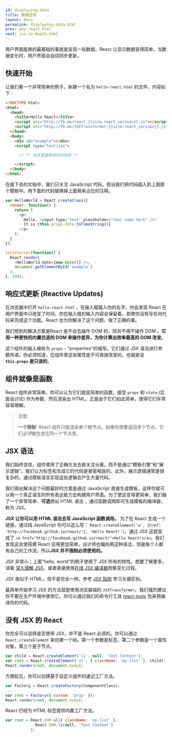 ```yaml
---
id: displaying-data
title: 数据呈现
layout: docs
permalink: displaying-data.html
prev: why-react.html
next: jsx-in-depth.html
---
```


用户界面能做的最基础的事就是呈现一些数据。React 让显示数据变得简单，当数据变化时，用户界面会自动同步更新。


## 快速开始

让我们看一个非常简单的例子。新建一个名为 `hello-react.html` 的文件，内容如下：

```html
<!DOCTYPE html>
<html>
  <head>
    <title>Hello React</title>
    <script src="http://fb.me/react-{{site.react_version}}.js"></script>
    <script src="http://fb.me/JSXTransformer-{{site.react_version}}.js"></script>
  </head>
  <body>
    <div id="example"></div>
    <script type="text/jsx">

      // ** 在这里替换成你的代码 **

    </script>
  </body>
</html>
```

在接下去的文档中，我们只关注 JavaScript 代码，假设我们把代码插入到上面那个模板中。用下面的代码替换掉上面用来占位的注释。

```javascript
var HelloWorld = React.createClass({
  render: function() {
    return (
      <p>
        Hello, <input type="text" placeholder="Your name here" />!
        It is {this.props.date.toTimeString()}
      </p>
    );
  }
});

setInterval(function() {
  React.render(
    <HelloWorld date={new Date()} />,
    document.getElementById('example')
  );
}, 500);
```


## 响应式更新 (Reactive Updates)

在浏览器中打开 `hello-react.html` ，在输入框输入你的名字。你会发现 React 在用户界面中只改变了时间，你在输入框的输入内容会保留着，即使你没有写任何代码来完成这个功能。React 也为你解决了这个问题，做了正确的事。

我们想到的解决方案是React 是不会去操作 DOM 的，除非不得不操作 DOM 。**它用一种更快的内置仿造的 DOM 来操作差异，为你计算出效率最高的 DOM 改变**。

这个组件的输入被称为 `props` - "properties"的缩写。它们通过 JSX 语法进行参数传递。你必须知道，在组件里这些属性是不可直接改变的，也就是说 **`this.props` 是只读的**。


## 组件就像是函数

React 组件非常简单。你可以认为它们就是简单的函数，接受 `props` 和 `state` (后面会讨论) 作为参数，然后渲染出 HTML。正是由于它们如此简单，使得它们非常容易理解。

> 注意:
>
> **一个限制**: React 组件只能渲染单个根节点。如果你想要返回多个节点，它们*必须*被包含在同一个节点里。


## JSX 语法

我们始终坚信，组件使用了正确方法去做关注分离，而不是通过“模板引擎”和“展示逻辑”。我们认为标签和生成它的代码是紧密相连的。此外，展示逻辑通常是很复杂的，通过模板语言实现这些逻辑会产生大量代码。

我们得出解决这个问题最好的方案是通过 JavaScript 直接生成模板，这样你就可以用一个真正语言的所有表达能力去构建用户界面。为了使这变得更简单，我们做了一个非常简单、**可选**类似 HTML 语法 ，通过函数调用即可生成模板的编译器，称为 JSX。

**JSX 让你可以用 HTML 语法去写 JavaScript 函数调用。** 为了在 React 生成一个链接，通过纯 JavaScript 你可以这么写： `React.createElement('a', {href: 'http://facebook.github.io/react/'}, 'Hello React!')`。通过 JSX 这就变成了 `<a href="http://facebook.github.io/react/">Hello React!</a>`。我们发现这会使搭建 React 应用更加简单，设计师也偏向用这种语法，但是每个人都有自己的工作流，所以**JSX 并不强制必须使用的。**

JSX 非常小；上面“hello, world”的例子使用了 JSX 所有的特性。想要了解更多，请看 [深入理解 JSX](/react/docs/jsx-in-depth.html)。或者直接使用[在线 JSX 编译器](/react/jsx-compiler.html)观察变化过程。

JSX 类似于 HTML，但不是完全一样。参考 [JSX 陷阱](/react/docs/jsx-gotchas.html) 学习关键区别。

最简单开始学习 JSX 的方法就是使用浏览器端的 `JSXTransformer`。我们强烈建议你不要在生产环境中使用它。你可以通过我们的命令行工具 [react-tools](http://npmjs.org/package/react-tools) 包来预编译你的代码。


## 没有 JSX 的 React

你完全可以选择是否使用 JSX，并不是 React 必须的。你可以通过 `React.createElement` 来创建一个树。第一个参数是标签，第二个参数是一个属性对象，第三个是子节点。

```javascript
var child = React.createElement('li', null, 'Text Content');
var root = React.createElement('ul', { className: 'my-list' }, child);
React.render(root, document.body);
```

方便起见，你可以创建基于自定义组件的速记工厂方法。

```javascript
var Factory = React.createFactory(ComponentClass);
...
var root = Factory({ custom: 'prop' });
React.render(root, document.body);
```

React 已经为 HTML 标签提供内置工厂方法。

```javascript
var root = React.DOM.ul({ className: 'my-list' },
             React.DOM.li(null, 'Text Content')
           );
```
